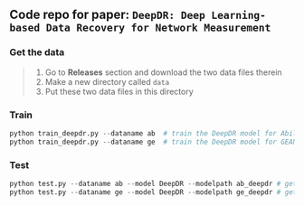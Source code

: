 ## Code repo for paper: `DeepDR: Deep Learning-based Data Recovery for Network Measurement`

### Get the data

> 1. Go to **Releases** section and download the two data files therein
> 2. Make a new directory called `data`
> 3. Put these two data files in this directory

### Train
```python
python train_deepdr.py --dataname ab  # train the DeepDR model for Abilene
python train_deepdr.py --dataname ge  # train the DeepDR model for GEANT
```

### Test

```python
python test.py --dataname ab --model DeepDR --modelpath ab_deepdr # get test results for Abilene
python test.py --dataname ge --model DeepDR --modelpath ge_deepdr # get test results for GEANT
```